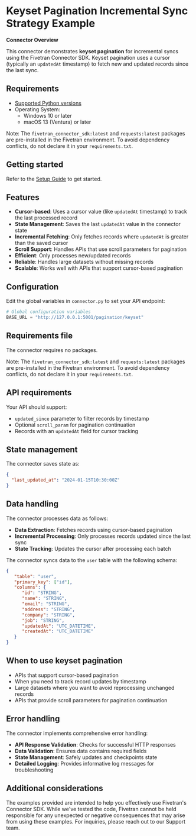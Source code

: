 # Keyset Pagination Incremental Sync Strategy Example

**Connector Overview**

This connector demonstrates **keyset pagination** for incremental syncs using the Fivetran Connector SDK. Keyset pagination uses a cursor (typically an `updatedAt` timestamp) to fetch new and updated records since the last sync.

## **Requirements**

* [Supported Python versions](https://github.com/fivetran/fivetran_connector_sdk/blob/main/README.md#requirements)   
* Operating System:  
  * Windows 10 or later  
  * macOS 13 (Ventura) or later

Note: The `fivetran_connector_sdk:latest` and `requests:latest` packages are pre-installed in the Fivetran environment. To avoid dependency conflicts, do not declare it in your `requirements.txt`.

## Getting started

Refer to the [Setup Guide](https://fivetran.com/docs/connectors/connector-sdk/setup-guide) to get started.

## **Features**

- **Cursor-based**: Uses a cursor value (like `updatedAt` timestamp) to track the last processed record
- **State Management**: Saves the last `updatedAt` value in the connector state
- **Incremental Fetching**: Only fetches records where `updatedAt` is greater than the saved cursor
- **Scroll Support**: Handles APIs that use scroll parameters for pagination
- **Efficient**: Only processes new/updated records
- **Reliable**: Handles large datasets without missing records
- **Scalable**: Works well with APIs that support cursor-based pagination

## **Configuration**

Edit the global variables in `connector.py` to set your API endpoint:

```python
# Global configuration variables
BASE_URL = "http://127.0.0.1:5001/pagination/keyset"
```

## Requirements file

The connector requires no packages.

Note: The `fivetran_connector_sdk:latest` and `requests:latest` packages are pre-installed in the Fivetran environment. To avoid dependency conflicts, do not declare it in your `requirements.txt`.

## API requirements

Your API should support:
- `updated_since` parameter to filter records by timestamp
- Optional `scroll_param` for pagination continuation
- Records with an `updatedAt` field for cursor tracking

## State management

The connector saves state as:
```json
{
  "last_updated_at": "2024-01-15T10:30:00Z"
}
```

## Data handling

The connector processes data as follows:
- **Data Extraction**: Fetches records using cursor-based pagination
- **Incremental Processing**: Only processes records updated since the last sync
- **State Tracking**: Updates the cursor after processing each batch

The connector syncs data to the `user` table with the following schema:

```json
{
   "table": "user",
   "primary_key": ["id"],
   "columns": {
      "id": "STRING",
      "name": "STRING",
      "email": "STRING",
      "address": "STRING",
      "company": "STRING",
      "job": "STRING",
      "updatedAt": "UTC_DATETIME",
      "createdAt": "UTC_DATETIME"
   }
}
```

## When to use keyset pagination

- APIs that support cursor-based pagination
- When you need to track record updates by timestamp
- Large datasets where you want to avoid reprocessing unchanged records
- APIs that provide scroll parameters for pagination continuation

## Error handling

The connector implements comprehensive error handling:
- **API Response Validation**: Checks for successful HTTP responses
- **Data Validation**: Ensures data contains required fields
- **State Management**: Safely updates and checkpoints state
- **Detailed Logging**: Provides informative log messages for troubleshooting

## Additional considerations

The examples provided are intended to help you effectively use Fivetran's Connector SDK. While we've tested the code, Fivetran cannot be held responsible for any unexpected or negative consequences that may arise from using these examples. For inquiries, please reach out to our Support team. 